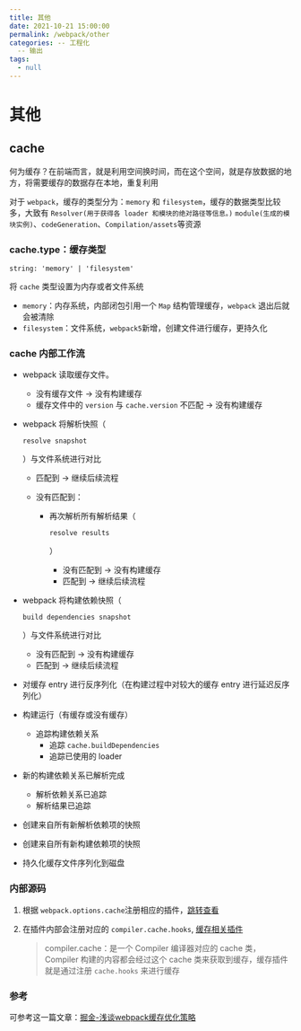 ```yaml
---
title: 其他
date: 2021-10-21 15:00:00
permalink: /webpack/other
categories: -- 工程化
  -- 输出
tags:
  - null
---
```


# 其他

## cache

何为缓存？在前端而言，就是利用空间换时间，而在这个空间，就是存放数据的地方，将需要缓存的数据存在本地，重复利用

对于 `webpack`，缓存的类型分为：`memory` 和 `filesystem`，缓存的数据类型比较多，大致有 `Resolver(用于获得各 loader 和模块的绝对路径等信息。)` `module(生成的模块实例)`、`codeGeneration`、`Compilation/assets`等资源

### cache.type：缓存类型

`string: 'memory' | 'filesystem'`

将 `cache` 类型设置为内存或者文件系统

* `memory`：内存系统，内部闭包引用一个 `Map` 结构管理缓存，`webpack` 退出后就会被清除
* `filesystem`：文件系统，`webpack5`新增，创建文件进行缓存，更持久化

### cache 内部工作流

- webpack 读取缓存文件。

  - 没有缓存文件 -> 没有构建缓存
  - 缓存文件中的 `version` 与 `cache.version` 不匹配 -> 没有构建缓存

- webpack 将解析快照（

  ```
  resolve snapshot
  ```

  ）与文件系统进行对比

  - 匹配到 -> 继续后续流程

  - 没有匹配到：

    - 再次解析所有解析结果（

      ```
      resolve results
      ```

      ）

      - 没有匹配到 -> 没有构建缓存
      - 匹配到 -> 继续后续流程

- webpack 将构建依赖快照（

  ```
  build dependencies snapshot
  ```

  ）与文件系统进行对比

  - 没有匹配到 -> 没有构建缓存
  - 匹配到 -> 继续后续流程

- 对缓存 entry 进行反序列化（在构建过程中对较大的缓存 entry 进行延迟反序列化）

- 构建运行（有缓存或没有缓存）

  - 追踪构建依赖关系
    - 追踪 `cache.buildDependencies`
    - 追踪已使用的 loader

- 新的构建依赖关系已解析完成

  - 解析依赖关系已追踪
  - 解析结果已追踪

- 创建来自所有新解析依赖项的快照

- 创建来自所有新构建依赖项的快照

- 持久化缓存文件序列化到磁盘

### 内部源码

1. 根据 `webpack.options.cache`注册相应的插件，[跳转查看](https://github.com/tianya071128/wenshuli/blob/master/client/%E6%BA%90%E7%A0%81%E5%AD%A6%E4%B9%A0/webpack@5.68.0/lib/WebpackOptionsApply.js)

2. 在插件内部会注册对应的 `compiler.cache.hooks`, [缓存相关插件](https://github.com/tianya071128/wenshuli/tree/master/client/%E6%BA%90%E7%A0%81%E5%AD%A6%E4%B9%A0/webpack@5.68.0/lib/cache)

   > compiler.cache：是一个 Compiler 编译器对应的 cache 类，Compiler 构建的内容都会经过这个 cache 类来获取到缓存，缓存插件就是通过注册 `cache.hooks` 来进行缓存

### 参考

可参考这一篇文章：[掘金-浅谈webpack缓存优化策略](https://juejin.cn/post/7033220393888383007#heading-0)







